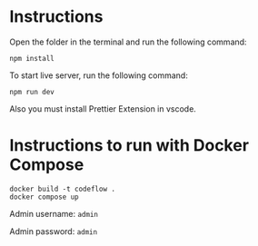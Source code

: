 # Instructions

Open the folder in the terminal and run the following command:

```
npm install
```

To start live server, run the following command:

```
npm run dev
```

Also you must install Prettier Extension in vscode.

# Instructions to run with Docker Compose

```
docker build -t codeflow .
docker compose up
```

Admin username: `admin`

Admin password: `admin`
